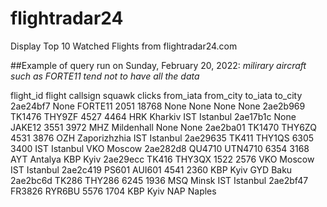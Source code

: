 # flightradar24
Display Top 10 Watched Flights from flightradar24.com

##Example of query run on Sunday, February 20, 2022:
_milirary aircraft such as FORTE11 tend not to have all the data_

flight_id flight callsign squawk  clicks from_iata     from_city to_iata   to_city                                                                          
2ae24bf7     None  FORTE11   2051   18768      None          None    None      None
2ae2b969   TK1476   THY9ZF   4527    4464       HRK       Kharkiv     IST  Istanbul
2ae17b1c     None   JAKE12   3551    3972       MHZ    Mildenhall    None      None
2ae2ba01   TK1470   THY6ZQ   4531    3876       OZH  Zaporizhzhia     IST  Istanbul
2ae29635    TK411   THY1QS   6305    3400       IST      Istanbul     VKO    Moscow
2ae282d8   QU4710  UTN4710   6354    3168       AYT       Antalya     KBP      Kyiv
2ae29ecc    TK416   THY3QX   1522    2576       VKO        Moscow     IST  Istanbul
2ae2c419    PS601   AUI601   4541    2360       KBP          Kyiv     GYD      Baku
2ae2bc6d    TK286   THY286   6245    1936       MSQ         Minsk     IST  Istanbul
2ae2bf47   FR3826   RYR6BU   5576    1704       KBP          Kyiv     NAP    Naples
